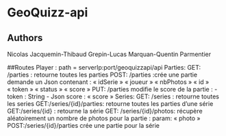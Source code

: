 # GeoQuizz-api

## Authors
Nicolas Jacquemin-Thibaud Grepin-Lucas Marquan-Quentin Parmentier

##Routes Player : path = serverIp:port/geoquizzapi/api
 Parties:
			GET: /parties : retourne toutes les parties
			POST: /parties :crée une partie demande un Json contenant : « idSerie » « joueur » « nbPhotos » « id » « token » « status » « score » 
			PUT: /parties modifie le score de la partie :  -token : String
										          - Json score : « score »
Series: 
			GET: /series : retourne toutes les series
			GET:/series/{id}/parties: retourne toutes les parties d’une série 
			GET:/series/{id} : retourne la série
			GET: /series/{id}/photos: récupère aléatoirement un nombre de photos pour la partie : param: « photo »  
			POST:/series/{id}/parties crée une partie pour la série 
